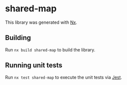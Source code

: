 # shared-map

This library was generated with [Nx](https://nx.dev).

## Building

Run `nx build shared-map` to build the library.

## Running unit tests

Run `nx test shared-map` to execute the unit tests via [Jest](https://jestjs.io).
